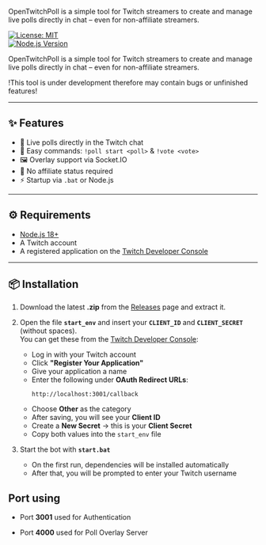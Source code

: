 
OpenTwitchPoll is a simple tool for Twitch streamers to create and manage live polls directly in chat – even for non-affiliate streamers.

[![License: MIT](https://img.shields.io/badge/License-MIT-blue.svg)](LICENSE)  
               [![Node.js Version](https://img.shields.io/badge/Node.js-%3E=18-brightgreen)](https://nodejs.org/)

OpenTwitchPoll is a simple tool for Twitch streamers to create and manage live polls directly in chat – even for non-affiliate streamers.

!This tool is under development therefore may contain bugs or unfinished features!

---

## ✨ Features

- 🎉 Live polls directly in the Twitch chat  
- 📝 Easy commands: `!poll start <poll>` & `!vote <vote>`  
- 🖼 Overlay support via Socket.IO  
- 🚫 No affiliate status required  
- ⚡ Startup via `.bat` or Node.js  

---

## ⚙️ Requirements

- [Node.js 18+](https://nodejs.org/)  
- A Twitch account  
- A registered application on the [Twitch Developer Console](https://dev.twitch.tv/console) 

---

## 📦 Installation

1. Download the latest **.zip** from the [Releases](../../releases) page and extract it.  

2. Open the file **`start_env`** and insert your **`CLIENT_ID`** and **`CLIENT_SECRET`** (without spaces).  
   You can get these from the [Twitch Developer Console](https://dev.twitch.tv/console):  
   - Log in with your Twitch account  
   - Click **"Register Your Application"**  
   - Give your application a name  
   - Enter the following under **OAuth Redirect URLs**:  
     ```
     http://localhost:3001/callback
     ```  
   - Choose **Other** as the category  
   - After saving, you will see your **Client ID**  
   - Create a **New Secret** → this is your **Client Secret**  
   - Copy both values into the `start_env` file  

3. Start the bot with **`start.bat`**  
   - On the first run, dependencies will be installed automatically  
   - After that, you will be prompted to enter your Twitch username  


## Port using
- Port **3001** used for Authentication

- Port **4000** used for Poll Overlay Server